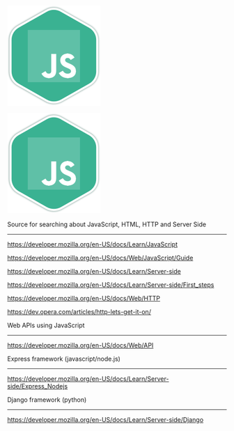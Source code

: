 ![ScreenShot](javascript-bordered-green.png)

<img src="./javascript-bordered-green.png" alt="javascript-log">

Source for searching about JavaScript, HTML, HTTP and Server Side
------ --- --------- ----- ----------  ----  ---- --- ------ ----

https://developer.mozilla.org/en-US/docs/Learn/JavaScript

https://developer.mozilla.org/en-US/docs/Web/JavaScript/Guide

https://developer.mozilla.org/en-US/docs/Learn/Server-side

https://developer.mozilla.org/en-US/docs/Learn/Server-side/First_steps

https://developer.mozilla.org/en-US/docs/Web/HTTP

https://dev.opera.com/articles/http-lets-get-it-on/


Web APIs using JavaScript
--- ---- ----- ----------

https://developer.mozilla.org/en-US/docs/Web/API


Express framework (javascript/node.js)
------- --------- --------------------

https://developer.mozilla.org/en-US/docs/Learn/Server-side/Express_Nodejs


Django framework (python)
------ --------- --------

https://developer.mozilla.org/en-US/docs/Learn/Server-side/Django
